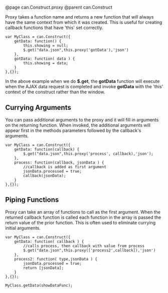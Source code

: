 @page can.Construct.proxy
@parent can.Construct

Proxy takes a function name and returns a new function that
will always have the same context from which it was created.
This is useful for creating callback functions that have 'this' 
set correctly.

	var MyClass = can.Construct({
		getData: function() {
			this.showing = null;
			$.get("data.json",this.proxy('gotData'),'json')
		},
		gotData: function( data ) {
			this.showing = data;
		}
	},{});
	
In the above example when we do __$.get__, the __gotData__ function
will execute when the AJAX data request is completed and
invoke __gotData__ with the 'this' context of the construct rather
than the window.

## Currying Arguments

You can pass additional arguments to the proxy and it will 
fill in arguments on the returning function.  When invoked,
the additional arguments will appear first in the methods
parameters followed by the callback's arguments.

	var MyClass = can.Construct({
		getData: function(callback) {
			$.get("data.json",this.proxy('process', callback),'json');
		},
		process: function(callback, jsonData ) {
			//callback is added as first argument
			jsonData.processed = true;
			callback(jsonData);
		}
	},{});
	
## 	Piping Functions

Proxy can take an array of functions to call as 
the first argument.  When the returned callback function
is called each function in the array is passed the return 
value of the prior function.  This is often used
to eliminate currying initial arguments.

	var MyClass = can.Construct({
		getData: function( callback ) {
			//calls process, then callback with value from process
			$.get("data.json",this.proxy(['process2',callback]),'json') 
		},
		process2: function( type,jsonData ) {
			jsonData.processed = true;
			return [jsonData];
		}
	},{});
	
	MyClass.getData(showDataFunc);
